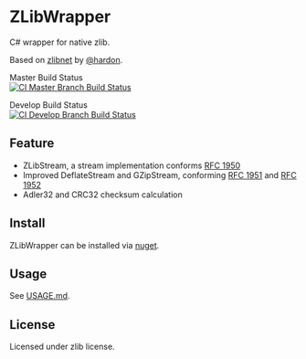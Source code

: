 # ZLibWrapper
C# wrapper for native zlib.

Based on [zlibnet](https://zlibnet.codeplex.com) by [@hardon](https://www.codeplex.com/site/users/view/hardon).

Master Build Status  
[![CI Master Branch Build Status](https://ci.appveyor.com/api/projects/status/9t1fg4vyavqowb3p/branch/master?svg=true)](https://ci.appveyor.com/project/ied206/zlibwrapper/branch/master)

Develop Build Status  
[![CI Develop Branch Build Status](https://ci.appveyor.com/api/projects/status/9t1fg4vyavqowb3p/branch/develop?svg=true)](https://ci.appveyor.com/project/ied206/zlibwrapper/branch/develop)

## Feature
- ZLibStream, a stream implementation conforms [RFC 1950](https://www.ietf.org/rfc/rfc1950.txt)
- Improved DeflateStream and GZipStream, conforming [RFC 1951](https://www.ietf.org/rfc/rfc1951.txt) and [RFC 1952](https://www.ietf.org/rfc/rfc1952.txt)
- Adler32 and CRC32 checksum calculation

## Install
ZLibWrapper can be installed via [nuget](https://www.nuget.org/packages/Joveler.ZLibWrapper/).

## Usage
See [USAGE.md](https://github.com/ied206/ZLibWrapper/blob/master/USAGE.md).

## License
Licensed under zlib license.
